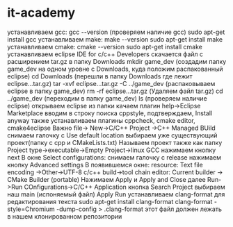 # it-academy
устанавливаем gcc:
  gcc --version (проверяем наличие gcc)
  sudo apt-get install gcc
устанавливаем make:
  make --version 
  sudo apt-get install make
устанавливаем cmake:
  cmake --version
  sudo apt-get install cmake
устанавливаем eclipse IDE for c/c++  Developers
  скачается файл с расширением tar.gz в папку Downloads
  mkdir game_dev (создадим папку game_dev на одном уровне с Downloads, куда положим распакованный eclipse)
  cd Downloads (перешли в папку Downloads где лежит eclipse...tar.gz)
  tar -xvf eclipse...tar.gz -C ../game_dev (распаковываем eclipse в папку game_dev)
  rm -rf eclipse...tar.gz (Удаляем файл tar.gz)
  cd ../game_dev (переходим в папку game_dev)
  ls (проверяем наличие eclipse)
  открываем eclipse из папки
  качаем плагин help->Eclipse Marketplace вводим в строку поиска сppstyle, подтверждаем, Install anyway
  также устанавливаем плагины cppcheck, cmake editor, cmake4eclipse
Важно
  file-> New->C/C++ Project ->C++ Managed BUild
  снимаем галочку с Use default location
  выбираем уже существующий проект(папку с сpp и CMakeLists.txt)
  Называем проект также как папку
  Project type->executable->Empty Project->linux GCC
  нажимаем кнопку next
  В окне Select configurations:
  снимаем галочку с release
  нажимаем кнопку Advanced settings
  В появившемся окне:
  resource: Text file encoding ->Other->UTF-8
  c/c++ build->tool chain editor: Current builder -> CMake Builder (portable)
  Нажимаем Apply и Apply and Close
  далее
  Run->Run COnfigurations->C/C++ Application 
  кнопка Search Project
  выбираем наш main (испоняемый файл) Apply Run
устанавливаем clang-format для редактирования текста
  sudo apt-get install clang-format
  clang-format -style=Chromium -dump-config > .clang-format
  этот файл должен лежать в нашем клонированном репозитории
